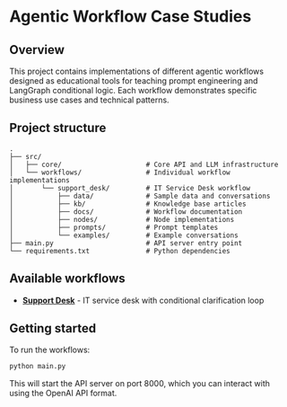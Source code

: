 # Agentic Workflow Case Studies

## Overview

This project contains implementations of different agentic workflows designed as educational tools for teaching prompt engineering and LangGraph conditional logic. Each workflow demonstrates specific business use cases and technical patterns.

## Project structure

```
.
├── src/
│   ├── core/                     # Core API and LLM infrastructure
│   └── workflows/                # Individual workflow implementations
│       └── support_desk/         # IT Service Desk workflow
│           ├── data/             # Sample data and conversations
│           ├── kb/               # Knowledge base articles
│           ├── docs/             # Workflow documentation
│           ├── nodes/            # Node implementations
│           ├── prompts/          # Prompt templates
│           └── examples/         # Example conversations
├── main.py                       # API server entry point
└── requirements.txt              # Python dependencies
```

## Available workflows

- **[Support Desk](src/workflows/support_desk/README.md)** - IT service desk with conditional clarification loop

## Getting started

To run the workflows:

```bash
python main.py
```

This will start the API server on port 8000, which you can interact with using the OpenAI API format.
